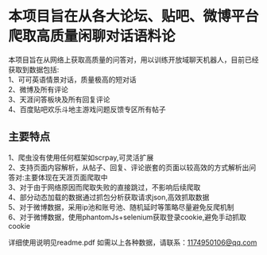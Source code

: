 本项目旨在从各大论坛、贴吧、微博平台爬取高质量闲聊对话语料论<br>
===

本项目旨在从网络上获取高质量的问答对，用以训练开放域聊天机器人，目前已经获取到数据包括:<br>
1、可可英语情景对话，质量极高的短对话<br>
2、微博及所有评论<br>
3、天涯问答板块及所有回复评论<br>
4、百度贴吧欢乐斗地主游戏问题反馈专区所有帖子<br>

主要特点
---
1、爬虫没有使用任何框架如scrpay,可灵活扩展<br>
2、支持页面内容解析，从帖子、回复、评论嵌套的页面以较高效的方式解析出问答对:主要体现在天涯页面爬取中<br>
3、对于由于网络原因而爬取失败的直接跳过，不影响后续爬取<br>
4、部分动态加载的数据通过抓包分析获取请求json,高效抓取数据<br>
5、对于微博数据，采用ip池和账号池、随机延时等策略尽量避免反爬机制<br>
6、对于微博数据，使用phantomJs+selenium获取登录cookie,避免手动抓取cookie<br>

详细使用说明见readme.pdf
如需以上各种数据，请联系：1174950106@qq.com
                           
  
